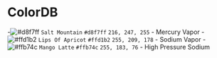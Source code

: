# ColorDB
-![#d8f7ff](https://placehold.co/15x15/d8f7ff/d8f7ff.png) `Salt Mountain` `#d8f7ff` `216, 247, 255` - Mercury Vapor
-![#ffd1b2](https://placehold.co/15x15/ffd1b2/ffd1b2.png) `Lips Of Apricot` `#ffd1b2` `255, 209, 178` - Sodium Vapor
-![#ffb74c](https://placehold.co/15x15/ffb74c/ffb74c.png) `Mango Latte` `#ffb74c` `255, 183, 76` - High Pressure Sodium
